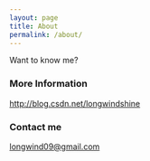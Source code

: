 ```yaml
---
layout: page
title: About
permalink: /about/
---
```


Want to know me?

### More Information

http://blog.csdn.net/longwindshine

### Contact me

[longwind09@gmail.com](mailto:longwind09@gmail.com)
